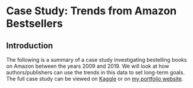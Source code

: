 # Case Study: Trends from Amazon Bestsellers

## Introduction 

The following is a summary of a case study investigating bestelling books on Amazon between the years 2009 and 2019. We will look at how authors/publishers can use the trends in this data to set long-term goals. The full case study can be viewed on [Kaggle](https://www.kaggle.com/code/anthonynanfito/case-study-trends-from-amazon-bestsellers/notebook) or on [my portfolio website](https://ananfito.github.io/case-study_amazon-bestsellers/AmazonBestsellers.html). 
